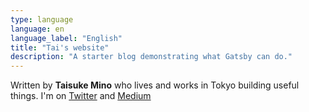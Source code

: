 ```yaml
---
type: language
language: en
language_label: "English"
title: "Tai's website"
description: "A starter blog demonstrating what Gatsby can do."
---
```


Written by **Taisuke Mino** who lives and works in Tokyo building useful things.
I'm on [Twitter](https://twitter.com/taisuke_mino) and [Medium](https://medium.com/@taisukemino)
